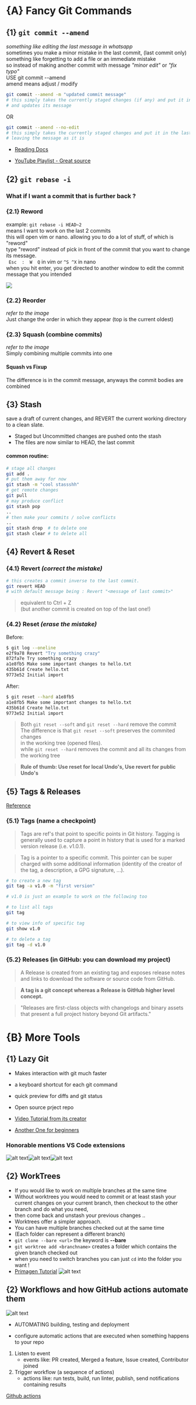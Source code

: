 # {A} Fancy Git Commands

## {1} `git commit --amend `
_something like editing the last message in whatsapp_ <br>
sometimes you make a minor mistake in the last commit, (last commit only) <br>
something like forgetting to add a file or an immediate mistake<br>
so instead of making another commit with message _"minor edit"_ or _"fix typo"_ <br>
USE git commit --amend <br>
amend means adjust / modify

```bash
git commit --amend -m "updated commit message"
# this simply takes the currently staged changes (if any) and put it in the last commmit,
# and updates its message
```
OR
```bash
git commit --amend --no-edit
# this simply takes the currently staged changes and put it in the last commmit
# leaving the message as it is
```
- <a href="https://www.atlassian.com/git/tutorials/rewriting-history#:~:text=Changing%20the%20Last%20Commit%3A%20git,creating%20an%20entirely%20new%20commit.">Reading Docs</a>

- [YouTube Playlist - Great source](https://youtube.com/playlist?list=PLfU9XN7w4tFzW200TaCP1W9RTE8jRSHU5&si=l7Rlfs2JWvgHhnb-)


## {2} `git rebase -i `
### What if I want a commit that is further back ?
### {2.1} Reword
example: 
` git rebase -i HEAD~2 ` <br>
means I want to work on the last 2 commits <br>
this will open vim or nano. allowing you to do a lot of stuff, of which is "reword" <br>
type "reword" instead of pick in front of the commit that you want to change its message. <br>
` Esc  :  W  Q` in vim or `^S ^X` in nano<br> 
when you hit enter, you get directed to another window to edit the commit message that you intended

<img src="rebase_show.png">


### {2.2} Reorder
_refer to the image_ <br>
Just change the order in which they appear (top is the current oldest) 

### {2.3} Squash (combine commits)
_refer to the image_ <br>
Simply combining multiple commits into one
#### Squash vs Fixup
The difference is in the commit message, anyways the commit bodies are combined


## {3} Stash
save a draft of current changes, and REVERT the current working directory to a clean slate.
* Staged but Uncommitted changes are pushed onto the stash
* The files are now similar to HEAD, the last commit

#### common routine:
```bash
# stage all changes
git add . 
# put them away for now
git stash -m "cool stassshh" 
# get remote changes
git pull 
# may produce conflict
git stash pop 
..
# then make your commits / solve conflicts
..
git stash drop  # to delete one
git stash clear # to delete all
```


## {4} Revert & Reset
### {4.1} Revert _(correct the mistake)_
```bash
# this creates a commit inverse to the last commit. 
git revert HEAD
# with default message being : Revert "<message of last commit>"
```
> equivalent to Ctrl + Z <br>
(but another commit is created on top of the last one!)
### {4.2} Reset _(erase the mistake)_
Before:
```bash
$ git log --oneline
e2f9a78 Revert "Try something crazy"
872fa7e Try something crazy
a1e8fb5 Make some important changes to hello.txt
435b61d Create hello.txt
9773e52 Initial import
```
After:
```bash
$ git reset --hard a1e8fb5
a1e8fb5 Make some important changes to hello.txt
435b61d Create hello.txt
9773e52 Initial import
```
> Both `git reset --soft` and `git reset --hard` remove the commit  
 The difference is that `git reset --soft` preserves the commited changes   
in the working tree (opened files).  
while `git reset --hard` removes the commit and all its changes from the working tree

> **Rule of thumb: Use reset for local Undo's, Use revert for public Undo's**

## {5} Tags & Releases
<a href="https://git-scm.com/book/en/v2/Git-Basics-Tagging">Reference</a>

### {5.1} Tags (name a checkpoint)

> Tags are ref's that point to specific points in Git history. Tagging is generally used to capture a point in history that is used for a marked version release (i.e. v1.0.1).

 >Tag is a pointer to a specific commit. This pointer can be super charged with some additional information (identity of the creator of the tag, a description, a GPG signature, ...).


```bash
# to create a new tag
git tag -a v1.0 -m "first version"

# v1.0 is just an example to work on the following too

# to list all tags
git tag

# to view info of specific tag
git show v1.0

# to delete a tag
git tag -d v1.0
```

### {5.2} Releases (in GitHub: you can download my project)

> A Release is created from an existing tag and exposes release notes and links to download the software or source code from GitHub.

>**A tag is a git concept whereas a Release is GitHub higher level concept.**

> "Releases are first-class objects with changelogs and binary assets that present a full project history beyond Git artifacts."

# {B} More Tools
## {1} Lazy Git

- Makes interaction with git much faster<br>
- a keyboard shortcut for each git command
- quick preview for diffs and git status

- <a hrerf="https://github.com/jesseduffield/lazygit">Open source prject repo</a> <br>
- <a href="https://youtu.be/CPLdltN7wgE?si=n3y-ht-l03CZV2v7"> Video Tutorial from its creator</a><br>
- <a href="https://youtu.be/tDOxm4P3udo?si=bpD8yKQQpwg0sFJQ"> Another One for beginners</a>

### Honorable mentions VS Code extensions
![alt text](gitlens.png)![alt text](gitgraph.png)![alt text](githistory.png)
## {2} WorkTrees
- If you would like to work on multiple branches at the same time<br>
- Without worktrees you would need to commit or at least stash your current changes on your current branch, then checkout to the other branch and do what you need,<br>
- then come back and unstash your previous changes ..
- Worktrees offer a simpler approach.
- You can have multiple branches checked out at the same time
- (Each folder can represent a different branch)
- `git clone --bare <url>` the keyword is **--bare**
- `git worktree add <branchname>` creates a folder which contains the given branch checked out
- when you need to switch branches you can just `cd` into the folder you want !
- <a href="https://youtu.be/2uEqYw-N8uE?si=mklxnEDOwkhQjzct">Primagen Tutorial</a>
![alt text](worktrees.png)
## {2} Workflows and how GitHub actions automate them
![alt text](cicdpipeline.png)
- AUTOMATING building, testing and deployment

- configure automatic actions that are executed when something happens to your repo
1. Listen to event
    - events like: PR created, Merged a feature, Issue created, Contributor joined
2. Trigger workflow (a sequence of actions)
    - actions like: run tests, build, run linter, publish, send notifications containing results

[Github actions](https://youtu.be/R8_veQiYBjI?si=vtBa8fbBcYArxT24)
